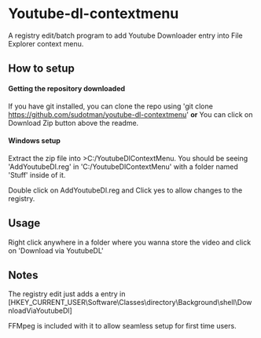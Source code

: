 # Youtube-dl-contextmenu
A registry edit/batch program to add Youtube Downloader entry into File Explorer context menu. 

## How to setup

#### Getting the repository downloaded
If you have git installed, you can clone the repo using 'git clone https://github.com/sudotman/youtube-dl-contextmenu'
	**or**
You can click on Download Zip button above the readme.

#### Windows setup
Extract the zip file into >C:/YoutubeDlContextMenu. 
You should be seeing 'AddYoutubeDl.reg' in 'C:/YoutubeDlContextMenu' with a folder named 'Stuff' inside of it.

Double click on AddYoutubeDl.reg and Click yes to allow changes to the registry.

## Usage
Right click anywhere in a folder where you wanna store the video and click on 'Download via YoutubeDL'

## Notes
The registry edit just adds a entry in [HKEY_CURRENT_USER\Software\Classes\directory\Background\shell\DownloadViaYoutubeDl] 

FFMpeg is included with it to allow seamless setup for first time users.
